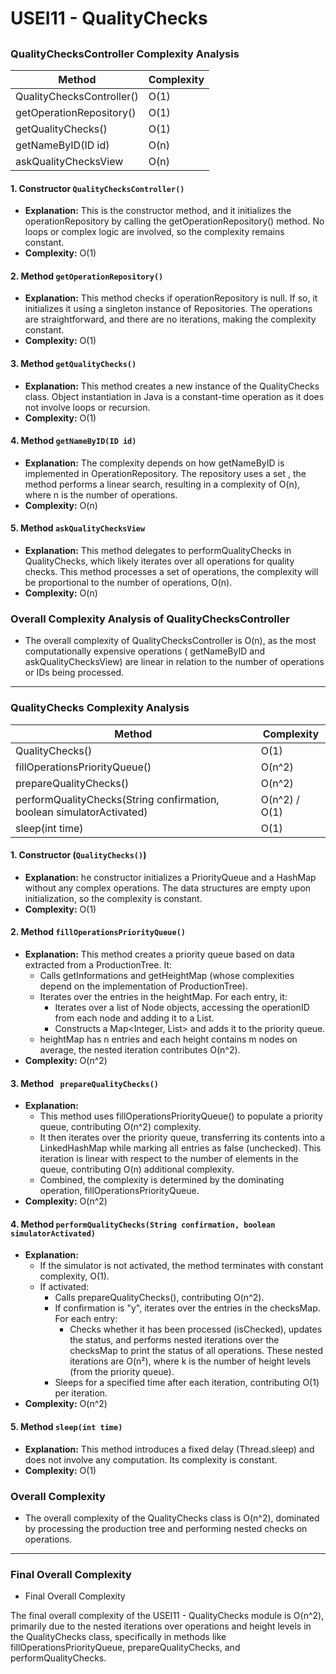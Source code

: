 # USEI11 - QualityChecks

##

### **QualityChecksController Complexity Analysis**

| Method                    | Complexity |
|---------------------------|------------|
| QualityChecksController() | O(1)       |
| getOperationRepository()  | O(1)       |
| getQualityChecks()        | O(1)       |
| getNameByID(ID id)        | O(n)       |
| askQualityChecksView      | O(n)       |

#### 1. **Constructor `QualityChecksController()`**

- **Explanation:** This is the constructor method, and it initializes the operationRepository by calling the
  getOperationRepository() method. No loops or complex logic are involved, so the complexity remains constant.
- **Complexity:** O(1)

#### 2. **Method `getOperationRepository()`**

- **Explanation:** This method checks if operationRepository is null. If so, it initializes it using a singleton
  instance of Repositories. The operations are straightforward, and there are no iterations, making the complexity
  constant.
- **Complexity:** O(1)

#### 3. **Method `getQualityChecks()`**

- **Explanation:** This method creates a new instance of the QualityChecks class. Object instantiation in Java is a
  constant-time operation as it does not involve loops or recursion.
- **Complexity:** O(1)

#### 4. **Method `getNameByID(ID id)`**

- **Explanation:** The complexity depends on how getNameByID is implemented in OperationRepository. The repository uses
  a set , the method performs a linear search, resulting in a complexity of O(n), where n is the number of operations.
- **Complexity:** O(n)

#### 5. **Method `askQualityChecksView `**

- **Explanation:** This method delegates to performQualityChecks in QualityChecks, which likely iterates over all
  operations for quality checks. This method processes a set of operations, the complexity will be proportional to the
  number of operations, O(n).
- **Complexity:** O(n)

### **Overall Complexity Analysis of QualityChecksController**

- The overall complexity of QualityChecksController is O(n), as the most computationally expensive operations (
  getNameByID and askQualityChecksView) are linear in relation to the number of operations or IDs being processed.

---

### **QualityChecks Complexity Analysis**

| Method                                                                | Complexity    |
|-----------------------------------------------------------------------|---------------|
| QualityChecks()                                                       | O(1)          |
| fillOperationsPriorityQueue()                                         | O(n^2)        |
| prepareQualityChecks()                                                | O(n^2)        |
| performQualityChecks(String confirmation, boolean simulatorActivated) | O(n^2) / O(1) |
| sleep(int time)                                                       | O(1)          |

#### 1. **Constructor (`QualityChecks()`)**

- **Explanation:** he constructor initializes a PriorityQueue and a HashMap without any complex operations. The data
  structures are empty upon initialization, so the complexity is constant.
- **Complexity:** O(1)

#### 2. **Method `fillOperationsPriorityQueue()`**

- **Explanation:** This method creates a priority queue based on data extracted from a ProductionTree. It:
    - Calls getInformations and getHeightMap (whose complexities depend on the implementation of ProductionTree).
    - Iterates over the entries in the heightMap. For each entry, it:
        - Iterates over a list of Node objects, accessing the operationID from each node and adding it to a List<ID>.
        - Constructs a Map<Integer, List<ID>> and adds it to the priority queue.
    - heightMap has n entries and each height contains m nodes on average, the nested iteration contributes O(n^2).
- **Complexity:** O(n^2)

#### 3. **Method ` prepareQualityChecks()`**

- **Explanation:** 
    - This method uses fillOperationsPriorityQueue() to populate a priority queue, contributing O(n^2) complexity.
    - It then iterates over the priority queue, transferring its contents into a LinkedHashMap while marking all entries as false (unchecked). This iteration is linear with respect to the number of elements in the queue, contributing O(n) additional complexity.
    - Combined, the complexity is determined by the dominating operation, fillOperationsPriorityQueue.
- **Complexity:** O(n^2)

#### 4. **Method `performQualityChecks(String confirmation, boolean simulatorActivated)`**

- **Explanation:** 
    - If the simulator is not activated, the method terminates with constant complexity, O(1).
    - If activated:
        - Calls prepareQualityChecks(), contributing O(n^2).
        - If confirmation is "y", iterates over the entries in the checksMap. For each entry:
            - Checks whether it has been processed (isChecked), updates the status, and performs nested iterations over the checksMap to print the status of all operations. These nested iterations are O(n²), where k is the number of height levels (from the priority queue).
        - Sleeps for a specified time after each iteration, contributing O(1) per iteration.
- **Complexity:** O(n^2)

#### 5. **Method `sleep(int time)`**

- **Explanation:** This method introduces a fixed delay (Thread.sleep) and does not involve any computation. Its
  complexity is constant.
- **Complexity:** O(1)

### **Overall Complexity**
- The overall complexity of the QualityChecks class is O(n^2), dominated by processing the production tree and performing nested checks on operations.
---

### **Final Overall Complexity**

- Final Overall Complexity

The final overall complexity of the USEI11 - QualityChecks module is O(n^2), primarily due to the nested iterations over operations and height levels in the QualityChecks class, specifically in methods like fillOperationsPriorityQueue, prepareQualityChecks, and performQualityChecks.

